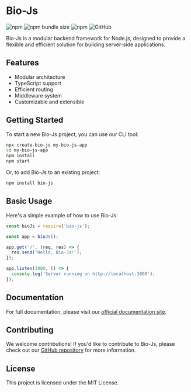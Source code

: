# Bio-Js

![npm](https://img.shields.io/npm/v/bio-js)
![npm bundle size](https://img.shields.io/bundlephobia/min/bio-js)
![npm](https://img.shields.io/npm/dm/bio-js)
![GitHub](https://img.shields.io/github/license/CodingRuo/bio-js)

Bio-Js is a modular backend framework for Node.js, designed to provide a flexible and efficient solution for building server-side applications.

## Features

- Modular architecture
- TypeScript support
- Efficient routing
- Middleware system
- Customizable and extensible

## Getting Started

To start a new Bio-Js project, you can use our CLI tool:

```bash
npx create-bio-js my-bio-js-app
cd my-bio-js-app
npm install
npm start
```

Or, to add Bio-Js to an existing project:

```bash
npm install bio-js
```

## Basic Usage

Here's a simple example of how to use Bio-Js:

```javascript
const bioJs = require('bio-js');

const app = bioJs();

app.get('/', (req, res) => {
  res.send('Hello, Bio-Js!');
});

app.listen(3000, () => {
  console.log('Server running on http://localhost:3000');
});
```

## Documentation

For full documentation, please visit our [official documentation site](https://bio-js.dev).

## Contributing

We welcome contributions! If you'd like to contribute to Bio-Js, please check out our [GitHub repository](https://github.com/CodingRuo/bio-js) for more information.

## License

This project is licensed under the MIT License.
